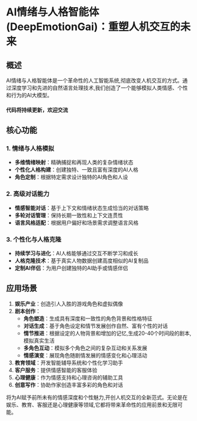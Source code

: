 # AI情绪与人格智能体(DeepEmotionGai)：重塑人机交互的未来

## 概述

AI情绪与人格智能体是一个革命性的人工智能系统,彻底改变人机交互的方式。通过深度学习和先进的自然语言处理技术,我们创造了一个能够模拟人类情感、个性和行为的AI大模型。
#### 代码将持续更新，欢迎交流
## 核心功能

### 1. 情绪与人格模拟

- **多维情绪映射**：精确捕捉和再现人类的复杂情绪状态
- **个性化人格构建**：创建独特、一致且富有深度的AI人格
- **角色定制**：根据特定需求设计独特的AI角色和人设

### 2. 高级对话能力

- **情感智能对话**：基于上下文和情绪状态生成恰当的对话策略
- **多轮对话管理**：保持长期一致性和上下文连贯性
- **语言风格适配**：根据用户偏好和场景需求调整语言风格

### 3. 个性化与人格克隆

- **持续学习与进化**：AI人格能够通过交互不断学习和成长
- **人格克隆技术**：基于真实人物数据创建高度相似的AI复制品
- **定制AI伴侣**：为用户创建独特的AI助手或情感伴侣

## 应用场景

1. **娱乐产业**：创造引人入胜的游戏角色和虚拟偶像
2. **剧本创作**：
    - **角色塑造**：生成具有深度和一致性的角色背景和性格特征
    - **对话生成**：基于角色设定和情节发展创作自然、富有个性的对话
    - **情节推进**：根据设定的人物背景和增加的记忆,生成20-40个时间段的剧本,模拟真实生活
    - **多角色互动**：模拟多个角色之间的复杂互动和关系发展
    - **情感演变**：展现角色随剧情发展的情感变化和心理活动
3. **教育领域**：开发智能辅导系统和个性化学习助手
4. **客户服务**：提供情感智能的客服体验
5. **心理健康**：作为情感支持和心理咨询的辅助工具
6. **创意写作**：协助作家创造丰富多彩的角色和对话

将为AI赋予前所未有的情感深度和个性魅力,开创人机交互的全新范式。无论是在娱乐、教育、客服还是心理健康等领域,它都将带来革命性的应用前景和无限可能。